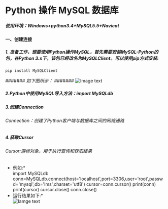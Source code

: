 # Python 操作 MySQL 数据库  
##### 使用环境：Windows+python3.4+MySQL5.5+Navicat  
#### 一、创建连接
##### 1. 准备工作，想要使用Python操作MySQL，首先需要安装MySQL-Python的包，在Python 3.x下，该包已经改名为MySQLClient。可以使用pip方式安装:  
    pip install MySQLClient  
#######  *如下图所示：*
####### ![Image text](https://github.com/gorgeousCa/Dayup/blob/master/MySQL/20190303204126.png)
##### 2.Python中使用MySQL导入方法：import MySQLdb
##### 3.创建Connection
###### Connection：创建了Python客户端与数据库之间的网络通路
##### 4.获取Cursor
###### Cursor:游标对象，用于执行查询和获取结果
* 例如:*   
        import MySQLdb
    conn=MySQLdb.connect(host='localhost',port=3306,user='root',passwd='mysql',db='lms',charset='utf8')
    cursor=conn.cursor()
    print(conn)
    print(cursor)
 cursor.close()
 conn.close()
* 运行结果如下:*    
 ![Iamge text](https://github.com/gorgeousCa/Dayup/blob/master/MySQL/20190303211447.png)



